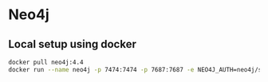 # Neo4j

## Local setup using docker

```sh
docker pull neo4j:4.4
docker run --name neo4j -p 7474:7474 -p 7687:7687 -e NEO4J_AUTH=neo4j/secret neo4j:4.4
```
